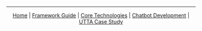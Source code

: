 ---
<div align="center">

[Home](Home) | [Framework Guide](Architecture-Guide) | [Core Technologies](NLP-Fundamentals) | [Chatbot Development](Chatbot-Development) | [UTTA Case Study](Educational-Content)

</div> 